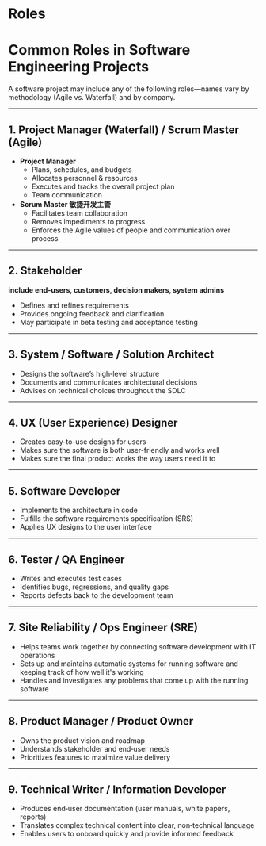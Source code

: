 # Roles

# **Common Roles in Software Engineering Projects**

A software project may include any of the following roles—names vary by methodology (Agile vs. Waterfall) and by company.

---

## **1. Project Manager (Waterfall) / Scrum Master (Agile)**

- **Project Manager**
    - Plans, schedules, and budgets
    - Allocates personnel & resources
    - Executes and tracks the overall project plan
    - Team communication
- **Scrum Master 敏捷开发主管**
    - Facilitates team collaboration
    - Removes impediments to progress
    - Enforces the Agile values of people and communication over process

---

## **2. Stakeholder**

**include end-users, customers, decision makers, system admins**

- Defines and refines requirements
- Provides ongoing feedback and clarification
- May participate in beta testing and acceptance testing

---

## **3. System / Software / Solution Architect**

- Designs the software’s high‑level structure
- Documents and communicates architectural decisions
- Advises on technical choices throughout the SDLC

---

## **4. UX (User Experience) Designer**

- Creates easy-to-use designs for users
- Makes sure the software is both user-friendly and works well
- Makes sure the final product works the way users need it to

---

## **5. Software Developer**

- Implements the architecture in code
- Fulfills the software requirements specification (SRS)
- Applies UX designs to the user interface

---

## **6. Tester / QA Engineer**

- Writes and executes test cases
- Identifies bugs, regressions, and quality gaps
- Reports defects back to the development team

---

## **7. Site Reliability / Ops Engineer (SRE)**

- Helps teams work together by connecting software development with IT operations
- Sets up and maintains automatic systems for running software and keeping track of how well it's working
- Handles and investigates any problems that come up with the running software

---

## **8. Product Manager / Product Owner**

- Owns the product vision and roadmap
- Understands stakeholder and end‑user needs
- Prioritizes features to maximize value delivery

---

## **9. Technical Writer / Information Developer**

- Produces end‑user documentation (user manuals, white papers, reports)
- Translates complex technical content into clear, non‑technical language
- Enables users to onboard quickly and provide informed feedback